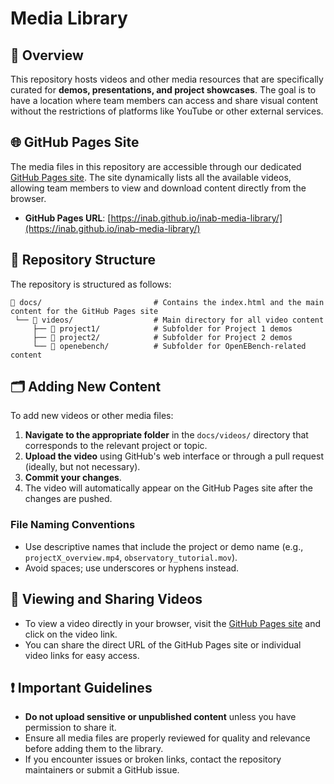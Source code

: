 # Media Library

## 📖 Overview
This repository hosts videos and other media resources that are specifically curated for **demos, presentations, and project showcases**. The goal is to have a location where team members can access and share visual content without the restrictions of platforms like YouTube or other external services.

## 🌐 GitHub Pages Site
The media files in this repository are accessible through our dedicated [GitHub Pages site](https://inab.github.io/inab-media-library/). The site dynamically lists all the available videos, allowing team members to view and download content directly from the browser.

- **GitHub Pages URL**: [https://inab.github.io/inab-media-library/](https://inab.github.io/inab-media-library/)

## 📂 Repository Structure
The repository is structured as follows:

```
📁 docs/                         # Contains the index.html and the main content for the GitHub Pages site
 └── 📁 videos/                  # Main directory for all video content
     ├── 📁 project1/            # Subfolder for Project 1 demos
     ├── 📁 project2/            # Subfolder for Project 2 demos
     └── 📁 openebench/          # Subfolder for OpenEBench-related content
```

## 🗂️ Adding New Content
To add new videos or other media files:

1. **Navigate to the appropriate folder** in the `docs/videos/` directory that corresponds to the relevant project or topic.
2. **Upload the video** using GitHub's web interface or through a pull request (ideally, but not necessary).
3. **Commit your changes**.
4. The video will automatically appear on the GitHub Pages site after the changes are pushed.

### File Naming Conventions
- Use descriptive names that include the project or demo name (e.g., `projectX_overview.mp4`, `observatory_tutorial.mov`).
- Avoid spaces; use underscores or hyphens instead.

## 🔧 Viewing and Sharing Videos
- To view a video directly in your browser, visit the [GitHub Pages site](https://inab.github.io/inab-media-library/) and click on the video link.
- You can share the direct URL of the GitHub Pages site or individual video links for easy access.

## ❗ Important Guidelines
- **Do not upload sensitive or unpublished content** unless you have permission to share it.
- Ensure all media files are properly reviewed for quality and relevance before adding them to the library.
- If you encounter issues or broken links, contact the repository maintainers or submit a GitHub issue.

